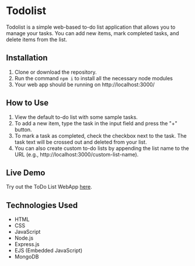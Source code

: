 # Todolist

Todolist is a simple web-based to-do list application that allows you to manage your tasks. You can add new items, mark completed tasks, and delete items from the list.

## Installation

1. Clone or download the repository.
2. Run the command `npm i` to install all the necessary node modules
3. Your web app should be running on http://localhost:3000/

## How to Use

1. View the default to-do list with some sample tasks.
2. To add a new item, type the task in the input field and press the "+" button.
3. To mark a task as completed, check the checkbox next to the task. The task text will be crossed out and deleted from your list.
5. You can also create custom to-do lists by appending the list name to the URL (e.g., http://localhost:3000/custom-list-name).

## Live Demo

Try out the ToDo List WebApp [here](https://todo-list-webapp.onrender.com/).

## Technologies Used

- HTML
- CSS
- JavaScript
- Node.js
- Express.js
- EJS (Embedded JavaScript)
- MongoDB
